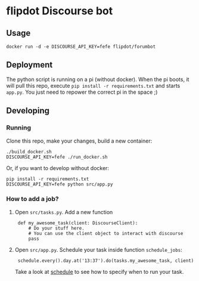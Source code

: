 # flipdot Discourse bot

## Usage

    docker run -d -e DISCOURSE_API_KEY=fefe flipdot/forumbot

## Deployment

The python script is running on a pi (without docker). When the pi boots, it
will pull this repo, execute `pip install -r requirements.txt` and starts
`app.py`. You just need to repower the correct pi in the space ;)

## Developing

### Running

Clone this repo, make your changes, build a new container:

    ./build_docker.sh
    DISCOURSE_API_KEY=fefe ./run_docker.sh

Or, if you want to develop without docker:

    pip install -r requirements.txt
    DISCOURSE_API_KEY=fefe python src/app.py

### How to add a job?

1. Open `src/tasks.py`. Add a new function

        def my_awesome_task(client: DiscourseClient):
            # Do your stuff here.
            # You can use the client object to interact with discourse
            pass

2. Open `src/app.py`. Schedule your task inside function `schedule_jobs`:

        schedule.every().day.at('13:37').do(tasks.my_awesome_task, client)

   Take a look at [schedule](https://schedule.readthedocs.io/en/stable/) to see how to specify when to run your task.
